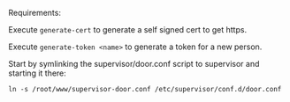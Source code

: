 Requirements:

Execute `generate-cert` to generate a self signed cert to get https.

Execute `generate-token <name>` to generate a token for a new person.

Start by symlinking the supervisor/door.conf script to supervisor and starting it there:

    ln -s /root/www/supervisor-door.conf /etc/supervisor/conf.d/door.conf

